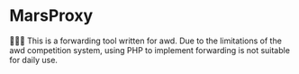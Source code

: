 # MarsProxy
🚀🚀🚀 This is a forwarding tool written for awd. Due to the limitations of the awd competition system, using PHP to implement forwarding is not suitable for daily use.
